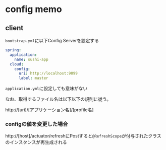 # config memo

## client

`bootstrap.yml`に以下Config Serverを設定する

```yaml
spring:
  application:
    name: sushi-app
  cloud:
    config:
      uri: http://localhost:9099
      label: master
```

`application.yml`に設定しても意味がない

なお、取得するファイル名は以下以下の規則に従う。

http://[uri]/[アプリケーション名]/[profile名]

### configの値を変更した場合

http://[host]/actuator/refreshにPostすると`@RefreshScope`が付与されたクラスのインスタンスが再生成される